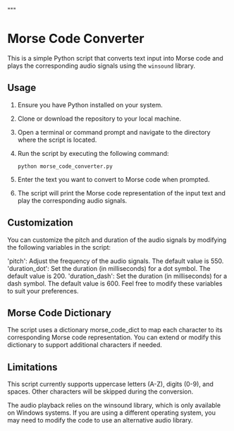 """
# Morse Code Converter

This is a simple Python script that converts text input into Morse code and plays the corresponding audio signals using the `winsound` library.

## Usage

1. Ensure you have Python installed on your system.

2. Clone or download the repository to your local machine.

3. Open a terminal or command prompt and navigate to the directory where the script is located.

4. Run the script by executing the following command:

   ```shell
   python morse_code_converter.py

5. Enter the text you want to convert to Morse code when prompted.

6. The script will print the Morse code representation of the input text and play the corresponding audio signals.

## Customization
You can customize the pitch and duration of the audio signals by modifying the following variables in the script:

'pitch': Adjust the frequency of the audio signals. The default value is 550.
'duration_dot': Set the duration (in milliseconds) for a dot symbol. The default value is 200.
'duration_dash': Set the duration (in milliseconds) for a dash symbol. The default value is 600.
Feel free to modify these variables to suit your preferences.

## Morse Code Dictionary
The script uses a dictionary morse_code_dict to map each character to its corresponding Morse code representation. You can extend or modify this dictionary to support additional characters if needed.

## Limitations
This script currently supports uppercase letters (A-Z), digits (0-9), and spaces. Other characters will be skipped during the conversion.

The audio playback relies on the winsound library, which is only available on Windows systems. If you are using a different operating system, you may need to modify the code to use an alternative audio library.